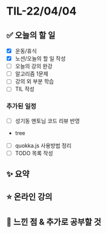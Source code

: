 # TIL-22/04/04

## :white_check_mark: 오늘의 할 일

- [x] 운동/휴식
- [x] 노션/오늘의 할 일 작성
- [ ] 오늘의 강의 완강
- [ ] 알고리즘 1문제
- [ ] 강의 외 부분 학습
- [ ] TIL 작성

### 추가된 일정

- [ ] 성기동 멘토님 코드 리뷰 반영
  
- tree

- [ ] quokka.js 사용방법 정리
- [ ] TODO 목록 작성

## :sparkles: 요약

## :star: 온라인 강의

## :star2: 느낀 점 & 추가로 공부할 것
